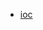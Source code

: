 - [ioc](/md/website/spring/1_coreTechnologies/1_theIocContainer/1_IntroductionToTheSpringIocContainerAndBeans.md)